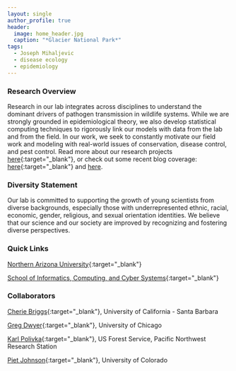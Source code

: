 ```yaml
---
layout: single
author_profile: true
header:
  image: home_header.jpg
  caption: "*Glacier National Park*"
tags:
  - Joseph Mihaljevic
  - disease ecology
  - epidemiology
---
```



### Research Overview
Research in our lab integrates across disciplines to understand the dominant drivers of pathogen transmission in wildlife systems. While we are strongly grounded in epidemiological theory, we also develop statistical computing techniques to rigorously link our models with data from the lab and from the field. In our work, we seek to constantly motivate our field work and modeling with real-world issues of conservation, disease control, and pest control. Read more about our research projects [here](/research/){:target="_blank"}, or check out some recent blog coverage: [here](http://www.numbatmedia.com/stories/2016/4/5/mihaljevic?platform=hootsuite){:target="_blank"} and [here](https://rcc.uchicago.edu/woods).


### Diversity Statement
Our lab is committed to supporting the growth of young scientists from diverse backgrounds, especially those with underrepresented ethnic, racial, economic, gender, religious, and sexual orientation identities. We believe that our science and our society are improved by recognizing and fostering diverse perspectives.  


### Quick Links

[Northern Arizona University](http://nau.edu/){:target="_blank"}

[School of Informatics, Computing, and Cyber Systems](http://nau.edu/SICCS/){:target="_blank"} 

### Collaborators

[Cherie Briggs](https://labs.eemb.ucsb.edu/briggs/cherie/members){:target="_blank"}, University of California - Santa Barbara

[Greg Dwyer](http://dwyerlab.uchicago.edu){:target="_blank"}, University of Chicago

[Karl Polivka](http://www.fs.fed.us/research/people/profile.php?alias=kpolivka){:target="_blank"}, US Forest Service, Pacific Northwest Research Station 

[Piet Johnson](http://www.colorado.edu/eeb/facultysites/pieter/){:target="_blank"}, University of Colorado